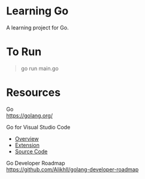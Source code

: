 # Learning Go

A learning project for Go.

# To Run

> go run main.go

# Resources

Go<br>
https://golang.org/

Go for Visual Studio Code
* [Overview](https://code.visualstudio.com/docs/languages/go)
* [Extension](https://marketplace.visualstudio.com/items?itemName=ms-vscode.Go)
* [Source Code](https://github.com/microsoft/vscode-go)

Go Developer Roadmap<br>
https://github.com/Alikhll/golang-developer-roadmap